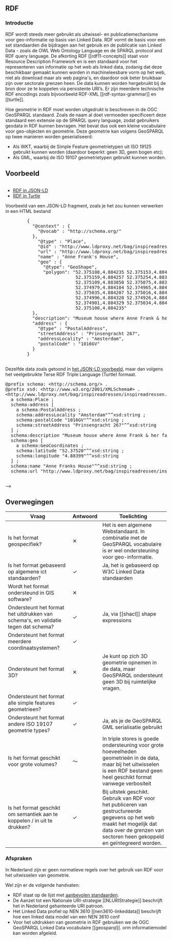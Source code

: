 ## RDF

### Introductie

RDF wordt steeds meer gebruikt als uitwissel- en publicatiemechanisme voor geo-informatie op basis van Linked Data. RDF vormt de basis voor een set standaarden die bijdragen aan het gebruik en de publicatie van Linked Data - zoals de OWL Web Ontology Language en de SPARQL protocol and RDF query language. De afkorting RDF [[rdf11-concepts]] staat voor Resource Description Framework en is een standaard voor het representeren van informatie op het web als linked data, zodanig dat deze beschikbaar gemaakt kunnen worden in machineleesbare vorm op het web, niet als download maar als web pagina's, en daardoor ook beter bruikbaar zijn over sectorale grenzen heen. De data kunnen worden hergebruikt bij de bron door ze te koppelen via persistente URI’s. Er zijn meerdere technische RDF encodings zoals bijvoorbeeld RDF-XML [[rdf-syntax-grammar]] en [[turtle]]. 

Hoe geometrie in RDF moet worden uitgedrukt is beschreven in de OGC GeoSPARQL standaard. Zoals de naam al doet vermoeden specificeert deze standaard een extensie op de SPARQL query language, zodat gebruikers geodata in RDF kunnen bevragen. Het bevat dus ook een kleine vocabulaire voor geo-objecten en geometrie. Deze geometrie kan volgens GeoSPARQL op twee manieren worden geserialiseerd:
- Als WKT, waarbij de Simple Feature geometrietypen uit ISO 19125 gebruikt kunnen worden (daardoor beperkt: geen 3D, geen bogen etc);
- Als GML, waarbij de ISO 19107 geometrietypen gebruikt kunnen worden. 

## Voorbeeld

<aside class="example ds-selector-tabs" title="Voorbeelden van geometrie voor HTML" style="overflow-x: hidden;">
<div class="container--tabs">
  <div class="selectors">
    <ul class="nav nav-tabs">
      <li class="tabs active"><a href="#rdf-jsonld">RDF in JSON-LD</a></li>
      <li class="tabs"><a href="#rdf-turtle">RDF in Turtle</a></li>
    </ul>
    <div class="tab-content">
      <div id="rdf-jsonld" class="tab-pane active">
      	Voorbeeld van een JSON-LD fragment, zoals je het zou kunnen verwerken in een HTML bestand
        <pre content-type="application/json">
		{
		  "@context" : {
		    "@vocab" : "http://schema.org/"
		  },
		    "@type" : "Place",
		  	"@id" : "http://www.ldproxy.net/bag/inspireadressen/inspireadressen.3329155",
		  	"url" : "http://www.ldproxy.net/bag/inspireadressen/inspireadressen.3329155",
		    "name" : "Anne Frank's House",
		    "geo" : {
		      "@type": "GeoShape",
		      "polygon": "52.375108,4.884235 52.375153,4.884276 
		                  52.375159,4.884257 52.375254,4.883981 
		                  52.375109,4.883850 52.375075,4.883819 
		                  52.374979,4.884104 52.374965,4.884143 
		                  52.375035,4.884207 52.375016,4.884263 
		                  52.374996,4.884320 52.374926,4.884255 
		                  52.374901,4.884329 52.375034,4.884451 
		                  52.375108,4.884235"
		  },
		  "description": "Museum house where Anne Frank & her family hid from the Nazis in a secret annex, during WWII.",
		  "address" : {
		    "@type" : "PostalAddress",
		    "streetAddress" : "Prinsengracht 267",
		    "addressLocality" : "Amsterdam",
		    "postalCode" : "1016GV"
		  }		  
		}
		</pre>        
      </div>
      <div id="rdf-turtle" class="tab-pane">
      	Dezelfde data zoals getoond in  <a href="rdf-jsonld">het JSON-LD voorbeeld</a>, maar dan volgens het veelgebruikte Terse RDF Triple Language (Turtle) formaat.
      	<pre>
@prefix schema: &lt;http://schema.org/> .
@prefix xsd: &lt;http://www.w3.org/2001/XMLSchema#> .
&lt;http://www.ldproxy.net/bag/inspireadressen/inspireadressen.3329155>
  a schema:Place ;
  schema:address [
    a schema:PostalAddress ;
    schema:addressLocality "Amsterdam"^^xsd:string ;
    schema:postalCode "1016GV"^^xsd:string ;
    schema:streetAddress "Prinsengracht 267"^^xsd:string
  ] ;
  schema:description "Museum house where Anne Frank & her family hid from the Nazis in a secret annex, during WWII."^^xsd:string ;
  schema:geo [
    a schema:GeoCoordinates ;
    schema:latitude "52.37520"^^xsd:string ;
    schema:longitude "4.88399"^^xsd:string
  ] ;
  schema:name "Anne Franks House"^^xsd:string ;
  schema:url "http://www.ldproxy.net/bag/inspireadressen/inspireadressen.3329155"^^xsd:string .
		</pre>
      </div>
    </div>
  </div>
</div>
</aside>

<!-- <span id="vinkje">&#10003;</span>  <span id="kruisje">&#10005;</span>  <span id="tilde">&#65374;</span> 
 --> -->

## Overwegingen 

| Vraag                                                                              | Antwoord | Toelichting |
|------------------------------------------------------------------------------------|----------|-------------|
| Is het format geospecifiek?                                                        | <span id="kruisje">&#10005;</span>  | Het is een algemene Webstandaard. In combinatie met de GeoSPARQL vocabulaire is er wel ondersteuning voor geo-informatie.            |
| Is het format gebaseerd op algemene ict standaarden?                               | <span id="vinkje">&#10003;</span>  | Ja, het is gebaseerd op W3C Linked Data standaarden            |
| Wordt het format ondersteund in GIS software?                                      | <span id="kruisje">&#10005;</span> |             |
| Ondersteunt het format het uitdrukken van schema's, en validatie tegen dat schema? | <span id="vinkje">&#10003;</span>  | Ja, via [[shacl]] shape expressions            |
| Ondersteunt het format meerdere coordinaatsystemen?                                | <span id="vinkje">&#10003;</span>  |             |
| Ondersteunt het format 3D?                                                         | <span id="kruisje">&#10005;</span> | Je kunt op zich 3D geometrie opnemen in de data, maar GeoSPARQL ondersteunt geen 3D bij ruimtelijke vragen.         |
| Ondersteunt het format alle simple features geometrieen?                           | <span id="vinkje">&#10003;</span>  |             |
| Ondersteunt het format andere ISO 19107 geometrie types?                           | <span id="vinkje">&#10003;</span>  | Ja, als je de GeoSPARQL GML serialisatie gebruikt            |
| Is het format geschikt voor grote volumes?                                         | <span id="tilde">&#65374;</span>   | In triple stores is goede ondersteuning voor grote hoeveelheden geometrieën in de data, maar bij het uitwisselen is een RDF bestand geen heel geschikt format vanwege verbositeit            |
| Is het format geschikt om semantiek aan te koppelen / in uit te drukken?           | <span id="vinkje">&#10003;</span>  | Bij uitstek geschikt. Gebruik van RDF voor het publiceren van gestructureerde gegevens op het web maakt het mogelijk dat data over de grenzen van sectoren heen gekoppeld en geïntegreerd worden.             |

<!-- ### Voordelen

- data integratie: Gebruik van RDF voor het publiceren van gestructureerde gegevens op het web maakt het mogelijk dat data over de grenzen van sectoren heen gekoppeld en geïntegreerd worden.
- verschillende CRS mogelijk
- 3D mogelijk
- semantisch rijke data, integreren van vocabulaires

### Beperkingen
- GIS systemen ondersteunen (nog) geen RDF
 -->
### Afspraken
In Nederland zijn er geen normatieve regels over het gebruik van RDF voor het uitwisselen van geometrie. 

Wel zijn er de volgende handvaten:
- RDF staat op de lijst met [aanbevolen standaarden](https://forumstandaardisatie.nl/open-standaarden/aanbevolen).
- De Aanzet tot een Nationale  URI-strategie [[NLURIStrategie]] beschrijft het in Nederland gehanteerde URI patroon.
- Het Linked Data profiel op NEN 3610 [[nen3610-linkeddata]] beschrijft hoe een linked data model van een NEN 3610 conf
- Voor het uitdrukken van geometrie in RDF gebruiken we de OGC GeoSPARQL Linked Data vocabulaire [[geosparql]]. orm informatiemodel kan worden afgeleid.